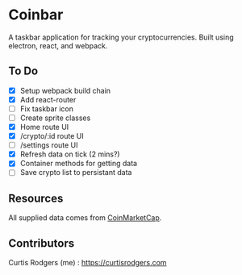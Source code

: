 # Coinbar

A taskbar application for tracking your cryptocurrencies. Built using electron,
react, and webpack.

## To Do

* [x] Setup webpack build chain
* [x] Add react-router
* [ ] Fix taskbar icon
* [ ] Create sprite classes
* [x] Home route UI
* [x] /crypto/:id route UI
* [ ] /settings route UI
* [x] Refresh data on tick (2 mins?)
* [x] Container methods for getting data
* [ ] Save crypto list to persistant data

## Resources

All supplied data comes from [CoinMarketCap](https://coinmarketcap.com/api/).

## Contributors

Curtis Rodgers (me) : https://curtisrodgers.com
